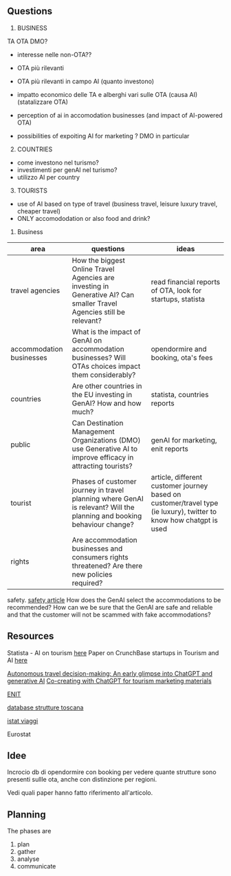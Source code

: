 
## Questions
1. BUSINESS

TA
OTA
DMO?

- interesse nelle non-OTA??
- OTA più rilevanti
- OTA più rilevanti in campo AI (quanto investono)

- impatto economico delle TA e alberghi vari sulle OTA (causa AI)
(statalizzare OTA)
 
- perception of ai in accomodation businesses (and impact of AI-powered OTA)

-  possibilities of expoiting AI for marketing ? DMO in particular

2. COUNTRIES
- come investono nel turismo?
- investimenti per genAI nel turismo?
- utilizzo AI per country

3. TOURISTS
-  use of AI based on type of travel (business travel, leisure luxury travel, cheaper travel)
- ONLY accomododation or also food and drink?

1. Business



| area                     | questions                                                                                                              | ideas                                                                                                              |
| ------------------------ | ---------------------------------------------------------------------------------------------------------------------- | ------------------------------------------------------------------------------------------------------------------ |
| travel agencies          | How the biggest Online Travel Agencies are investing in Generative AI? Can smaller Travel Agencies still be relevant?  | read financial reports of OTA, look for startups, statista                                                         |
| accommodation businesses | What is the impact of GenAI on accommodation businesses? Will OTAs choices impact them considerably?                   | opendormire and booking, ota's fees                                                                                |
| countries                | Are other countries in the EU investing in GenAI? How and how much?                                                    | statista, countries reports                                                                                        |
| public                   | Can Destination Management Organizations (DMO) use Generative AI to improve efficacy in attracting tourists?           | genAI for marketing, enit reports                                                                                  |
| tourist                  | Phases of customer journey in travel planning where GenAI is relevant? Will the planning and booking behaviour change? | article, different customer journey based on customer/travel type (ie luxury), twitter to know how chatgpt is used |
| rights                   | Are accommodation businesses and consumers rights threatened? Are there new policies required?                         |                                                                                                                    |

safety. [safety article](https://news.booking.com/it/bookingcom-e-polizia-postale-5-raccomandazioni-per-prenotare-online-in-sicurezza/)
How does the GenAI select the accommodations to be recommended? How can we be sure that the GenAI are safe and reliable and that the customer will not be scammed with fake accommodations?


## Resources
Statista - AI on tourism [here](https://www.statista.com/topics/10887/artificial-intelligence-ai-use-in-travel-and-tourism/#topicOverview)
Paper on CrunchBase startups in Tourism and AI [here](https://www.emerald.com/insight/content/doi/10.1108/IJCHM-02-2021-0220/full/html)

[Autonomous travel decision-making: An early glimpse into ChatGPT and generative AI](https://www.sciencedirect.com/science/article/pii/S1447677023001158)
[Co-creating with ChatGPT for tourism marketing materials](https://www.sciencedirect.com/science/article/pii/S2666957924000065)

[ENIT](https://www.enit.it/it/dmo-italiane)

[database strutture toscana ](https://dati.toscana.it/dataset/movimento-dei-clienti-e-struttura-dell-offerta-ricettiva-toscana-anno-2023)

[istat viaggi](https://www.istat.it/it/archivio/295812)


Eurostat


## Idee
Incrocio db di opendormire con booking per vedere quante strutture sono presenti sullle ota, anche con distinzione per regioni.

Vedi quali paper hanno fatto riferimento all'articolo.



## Planning

The phases are
1. plan
2. gather
3. analyse
4. communicate




